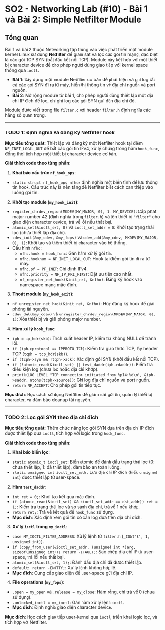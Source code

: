 # SO2 - Networking Lab (#10) - Bài 1 và Bài 2: Simple Netfilter Module

## Tổng quan

Bài 1 và bài 2 thuộc Networking tập trung vào việc phát triển một module kernel Linux sử dụng **Netfilter** để giám sát và lọc các gói tin mạng, đặc biệt là các gói TCP SYN (bắt đầu kết nối TCP). Module này kết hợp với một thiết bị character device để cho phép người dùng giao tiếp với kernel space thông qua `ioctl`.

- **Bài 1**: Xây dựng một module Netfilter cơ bản để phát hiện và ghi log tất cả các gói SYN đi ra từ máy, hiển thị thông tin về địa chỉ nguồn và port nguồn.
- **Bài 2**: Mở rộng module từ bài 1, cho phép người dùng thiết lập một địa chỉ IP đích để lọc, chỉ ghi log các gói SYN gửi đến địa chỉ đó.

Module được viết trong file `filter.c` với header `filter.h` định nghĩa các hằng số quan trọng.

---

### **TODO 1: Định nghĩa và đăng ký Netfilter hook**
**Mục tiêu tổng quát**: Thiết lập và đăng ký một Netfilter hook tại điểm `NF_INET_LOCAL_OUT` để bắt các gói tin IPv4, xử lý chúng trong hàm `hook_func`, đồng thời tích hợp một thiết bị character device cơ bản.

**Giải thích code theo từng phần**:
1. **Khai báo cấu trúc `nf_hook_ops`**:
  - `static struct nf_hook_ops nfho;` định nghĩa một biến tĩnh để lưu thông tin hook. Cấu trúc này là nền tảng để Netfilter biết cách can thiệp vào luồng gói tin.
2. **Khởi tạo module (`my_hook_init`)**:
  - `register_chrdev_region(MKDEV(MY_MAJOR, 0), 1, MY_DEVICE)`: Cấp phát major number 42 (định nghĩa trong `filter.h`) và tên thiết bị `"filter"` cho giao diện character device, trả về lỗi nếu thất bại.
  - `atomic_set(&ioctl_set, 0)` và `ioctl_set_addr = 0`: Khởi tạo trạng thái lọc (chưa thiết lập địa chỉ).
  - `cdev_init(&my_cdev, &my_fops)` và `cdev_add(&my_cdev, MKDEV(MY_MAJOR, 0), 1)`: Khởi tạo và thêm thiết bị character vào hệ thống.
  - Cấu hình `nfho`:
    - `nfho.hook = hook_func`: Gán hàm xử lý gói tin.
    - `nfho.hooknum = NF_INET_LOCAL_OUT`: Hook tại điểm gói tin đi ra từ máy.
    - `nfho.pf = PF_INET`: Chỉ định IPv4.
    - `nfho.priority = NF_IP_PRI_FIRST`: Đặt ưu tiên cao nhất.
    - `nf_register_net_hook(&init_net, &nfho)`: Đăng ký hook vào namespace mạng mặc định.
3. **Thoát module (`my_hook_exit`)**:
  - `nf_unregister_net_hook(&init_net, &nfho)`: Hủy đăng ký hook để giải phóng tài nguyên.
  - `cdev_del(&my_cdev)` và `unregister_chrdev_region(MKDEV(MY_MAJOR, 0), 1)`: Xóa thiết bị và giải phóng major number.
4. **Hàm xử lý `hook_func`**:
  - `iph = ip_hdr(skb)`: Trích xuất header IP, kiểm tra không NULL để tránh lỗi.
  - `if (iph->protocol == IPPROTO_TCP)`: Kiểm tra giao thức TCP, lấy header TCP (`tcph = tcp_hdr(skb)`).
  - `if (tcph->syn && !tcph->ack)`: Xác định gói SYN (khởi đầu kết nối TCP).
  - `if (!atomic_read(&ioctl_set) || test_daddr(iph->daddr))`: Kiểm tra điều kiện log (chưa lọc hoặc địa chỉ khớp).
  - `printk(LOG_LEVEL "TCP connection initiated from %pI4:%d\n", &iph->saddr, ntohs(tcph->source))`: Ghi log địa chỉ nguồn và port nguồn.
  - `return NF_ACCEPT`: Cho phép gói tin tiếp tục.

**Mục đích**: Học cách sử dụng Netfilter để giám sát gói tin, quản lý thiết bị character, và đảm bảo cleanup tài nguyên.

---

### **TODO 2: Lọc gói SYN theo địa chỉ đích**
**Mục tiêu tổng quát**: Thêm chức năng lọc gói SYN dựa trên địa chỉ IP đích được thiết lập qua `ioctl`, tích hợp với logic trong `hook_func`.

**Giải thích code theo từng phần**:
1. **Khai báo biến lọc**:
  - `static atomic_t ioctl_set`: Biến atomic để đánh dấu trạng thái lọc (0: chưa thiết lập, 1: đã thiết lập), đảm bảo an toàn luồng.
  - `static unsigned int ioctl_set_addr`: Lưu địa chỉ IP đích (kiểu `unsigned int`) được thiết lập từ user-space.
2. **Hàm `test_daddr`**:
  - `int ret = 0;`: Khởi tạo kết quả mặc định.
  - `if (atomic_read(&ioctl_set) && (ioctl_set_addr == dst_addr)) ret = 1;`: Kiểm tra trạng thái lọc và so sánh địa chỉ, trả về 1 nếu khớp.
  - `return ret;`: Trả về kết quả để `hook_func` sử dụng.
  - **Mục đích**: Xác định xem gói tin có cần log dựa trên địa chỉ đích.
3. **Xử lý `ioctl` trong `my_ioctl`**:
  - `case MY_IOCTL_FILTER_ADDRESS`: Xử lý lệnh từ `filter.h` (`_IOW('k', 1, unsigned int)`).
  - `if (copy_from_user(&ioctl_set_addr, (unsigned int *)arg, sizeof(unsigned int))) return -EFAULT;`: Sao chép địa chỉ IP từ user-space, trả lỗi nếu thất bại.
  - `atomic_set(&ioctl_set, 1);`: Đánh dấu địa chỉ đã được thiết lập.
  - `default: return -ENOTTY;`: Xử lý lệnh không hợp lệ.
  - **Mục đích**: Cung cấp giao diện để user-space gửi địa chỉ IP.
4. **File operations (`my_fops`)**:
  - `.open = my_open` và `.release = my_close`: Hàm rỗng, chỉ trả về 0 (chưa sử dụng).
  - `.unlocked_ioctl = my_ioctl`: Gán hàm xử lý lệnh `ioctl`.
  - **Mục đích**: Định nghĩa giao diện character device.

**Mục đích**: Học cách giao tiếp user-kernel qua `ioctl`, triển khai logic lọc, và tích hợp với Netfilter.